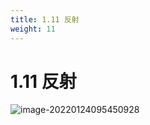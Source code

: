 ```yaml
---
title: 1.11 反射
weight: 11
---
```


# 1.11 反射

![image-20220124095450928](https://gitee.com/fidjiw/images/raw/master/img/image-20220124095450928.png)

